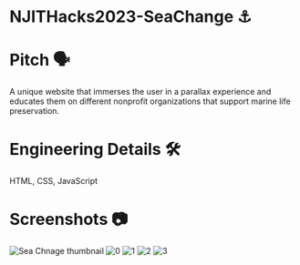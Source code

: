 # NJITHacks2023-SeaChange ⚓

# Pitch 🗣️
A unique website that immerses the user in a parallax experience and educates them on different nonprofit organizations that support marine life preservation.

# Engineering Details 🛠️
HTML, CSS, JavaScript

# Screenshots 📷
![Sea Chnage thumbnail](https://github.com/jennatnguyen/HACKNJIT2023-SeaChange/assets/145524606/8b23b23e-e3f6-4ff9-af7a-ead24762da22)
![0](https://github.com/jennatnguyen/HACKNJIT2023-SeaChange/assets/145524606/a6ff9c75-6369-4c83-a7f1-ad56f3a0ae6d)
![1](https://github.com/jennatnguyen/HACKNJIT2023-SeaChange/assets/145524606/b12a21df-65b0-428c-aa59-ecc922e70978)
![2](https://github.com/jennatnguyen/HACKNJIT2023-SeaChange/assets/145524606/668bdb5b-af2d-415a-9d94-b16e6ffe06e9)
![3](https://github.com/jennatnguyen/HACKNJIT2023-SeaChange/assets/145524606/7d4e88a9-6038-4f67-ab8c-703377bde33d)
